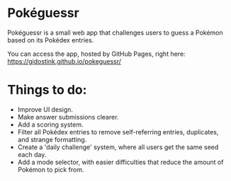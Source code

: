 # Pokéguessr
Pokéguessr is a small web app that challenges users to guess a Pokémon based on its Pokédex entries.

You can access the app, hosted by GitHub Pages, right here: https://gidostink.github.io/pokeguessr/

# Things to do:
- Improve UI design.
- Make answer submissions clearer.
- Add a scoring system.
- Filter all Pokédex entries to remove self-referring entries, duplicates, and strange formatting.
- Create a 'daily challenge' system, where all users get the same seed each day.
- Add a mode selector, with easier difficulties that reduce the amount of Pokémon to pick from.
